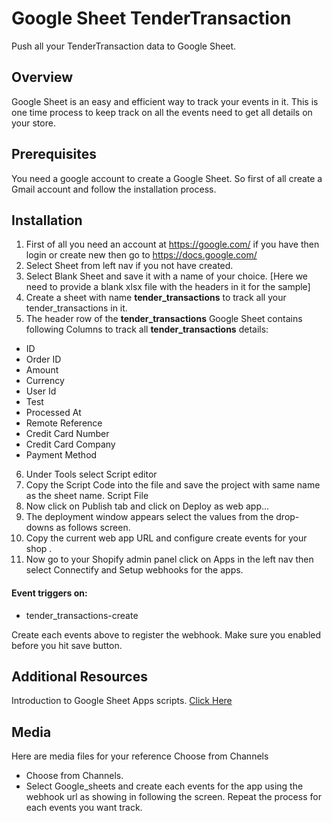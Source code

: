 # Google Sheet TenderTransaction

Push all your TenderTransaction data to Google Sheet.

## Overview
Google Sheet is an easy and efficient way to track your events in it. This is one time process to keep track on all the events need to get all details on your store.

## Prerequisites
You need a google account to create a Google Sheet. So first of all create a Gmail account and follow the installation process.

## Installation

1. First of all you need an account at https://google.com/ if you have then login or create new then go to https://docs.google.com/  
2. Select Sheet from left nav if you not have created.
3. Select Blank Sheet and save it with a name of your choice. [Here we need to provide a blank xlsx file with the headers in it for the sample]
4. Create a sheet with name **tender_transactions** to track all your tender_transactions in it. 
5. The header row of the **tender_transactions** Google Sheet contains following Columns to track all **tender_transactions** details: 

* ID
* Order ID
* Amount
* Currency
* User Id
* Test
* Processed At
* Remote Reference
* Credit Card Number
* Credit Card Company
* Payment Method

6. Under Tools select Script editor
7. Copy the Script Code into the file and save the project with same name as the sheet name. Script File
8. Now click on Publish tab and click on Deploy as web app...
9. The deployment window appears select the values from the drop-downs as follows screen.
10. Copy the current web app URL and configure create events for your shop . 
11. Now go to your Shopify admin panel click on Apps in the left nav then select Connectify and Setup webhooks for the apps. 
#### Event triggers on: 
* tender_transactions-create

Create each events above to register the webhook. Make sure you enabled before you hit save button.

## Additional Resources
Introduction to Google Sheet Apps scripts. [Click Here](https://developers.google.com/apps-script/guides/sheets)

## Media

Here are media files for your reference   Choose from Channels
*	Choose from Channels.
*	Select Google_sheets and create each events for the app using the webhook url as showing in following the screen. Repeat the process for each events you want track.